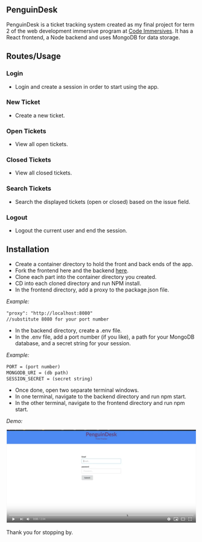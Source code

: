 ## PenguinDesk
PenguinDesk is a ticket tracking system created as my final project for term 2 of the web development immersive program at [Code Immersives](https://www.codeimmersives.com/#). It has a React frontend, a Node backend and uses MongoDB for data storage.
  
## Routes/Usage
### Login
* Login and create a session in order to start using the app.
### New Ticket
* Create a new ticket.
### Open Tickets
* View all open tickets.
### Closed Tickets
* View all closed tickets.
### Search Tickets
* Search the displayed tickets (open or closed) based on the issue field.
### Logout
* Logout the current user and end the session.
## Installation
* Create a container directory to hold the front and back ends of the app.
* Fork the frontend here and the backend [here](https://github.com/phenix1229/penguinDesk-backend).
* Clone each part into the container directory you created.
* CD into each cloned directory and run NPM install.
* In the frontend directory, add a proxy to the package.json file.

*Example:*

    "proxy": "http://localhost:8080"
    //substitute 8080 for your port number

* In the backend directory, create a .env file.
* In the .env file, add a port number (if you like), a path for your MongoDB database, and a secret string for your session.

*Example:*


    PORT = (port number)
    MONGODB_URI = (db path)
    SESSION_SECRET = (secret string)

* Once done, open two separate terminal windows.
* In one terminal, navigate to the backend directory and run npm start.
* In the other terminal, navigate to the frontend directory and run npm start.

*Demo:*

[![video](./public/demo.png)](https://youtu.be/CoFex5AmQGs "PenguinDesk demo")

Thank you for stopping by.
